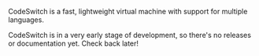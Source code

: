 CodeSwitch is a fast, lightweight virtual machine with support for
multiple languages.

CodeSwitch is in a very early stage of development, so there's no
releases or documentation yet. Check back later!
